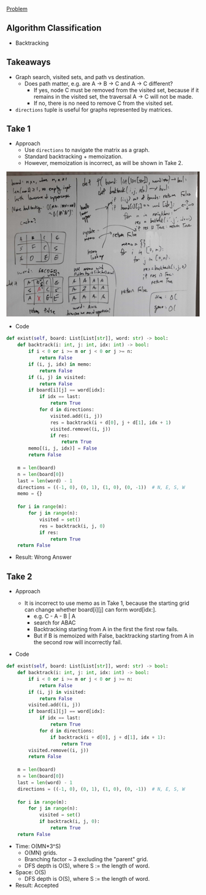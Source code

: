 [Problem](https://leetcode.com/problems/word-search/)

## Algorithm Classification
- Backtracking

## Takeaways
- Graph search, visited sets, and path vs destination.
    - Does path matter, e.g. are A -> B -> C and A -> C different?
        - If yes, node C must be removed from the visited set, because if it
          remains in the visited set, the traversal A -> C will not be made.
        - If no, there is no need to remove C from the visited set.
- `directions` tuple is useful for graphs represented by matrices.

## Take 1
- Approach
    - Use `directions` to navigate the matrix as a graph.
    - Standard backtracking + memoization.
    - However, memoization is incorrect, as will be shown in Take 2.

![](img-1.jpg)
- Code
```python
def exist(self, board: List[List[str]], word: str) -> bool:
    def backtrack(i: int, j: int, idx: int) -> bool:
        if i < 0 or i >= m or j < 0 or j >= n:
            return False
        if (i, j, idx) in memo:
            return False
        if (i, j) in visited:
            return False
        if board[i][j] == word[idx]:
            if idx == last:
                return True
            for d in directions:
                visited.add((i, j))
                res = backtrack(i + d[0], j + d[1], idx + 1)
                visited.remove((i, j))
                if res:
                    return True
        memo[(i, j, idx)] = False
        return False

    m = len(board)
    n = len(board[0])
    last = len(word) - 1
    directions = ((-1, 0), (0, 1), (1, 0), (0, -1))  # N, E, S, W
    memo = {}

    for i in range(m):
        for j in range(n):
            visited = set()
            res = backtrack(i, j, 0)
            if res:
                return True
    return False
```
- Result: Wrong Answer

## Take 2
- Approach
    - It is incorrect to use memo as in Take 1, because the starting grid can
      change whether board[i][j] can form word[idx:].
        - e.g. C - A - B
                       |
                       A
        - search for ABAC
        - Backtracking starting from A in the first the first row fails.
        - But if B is memoized with False, backtracking starting from A in the
          second row will incorrectly fail.

- Code
```python
def exist(self, board: List[List[str]], word: str) -> bool:
    def backtrack(i: int, j: int, idx: int) -> bool:
        if i < 0 or i >= m or j < 0 or j >= n:
            return False
        if (i, j) in visited:
            return False
        visited.add((i, j))
        if board[i][j] == word[idx]:
            if idx == last:
                return True
            for d in directions:
                if backtrack(i + d[0], j + d[1], idx + 1):
                    return True
        visited.remove((i, j))
        return False

    m = len(board)
    n = len(board[0])
    last = len(word) - 1
    directions = ((-1, 0), (0, 1), (1, 0), (0, -1))  # N, E, S, W

    for i in range(m):
        for j in range(n):
            visited = set()
            if backtrack(i, j, 0):
                return True
    return False
```
- Time: O(MN\*3^S)
    - O(MN) grids.
    - Branching factor ~ 3 excluding the "parent" grid.
    - DFS depth is O(S), where S := the length of word.
- Space: O(S)
    - DFS depth is O(S), where S := the length of word.
- Result: Accepted

